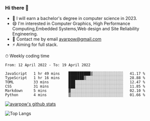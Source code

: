 ### Hi there 👋
<!--I have been a GitHub member for [![Years Badge](https://badges.pufler.dev/years/avarpow)](https://badges.pufler.dev)-->
- 🌱 I will earn a bachelor's degree in computer science in 2023.
- 😄 I'm interested in Computer Graphics, High Performance Computing,Embedded Systems,Web design and Site Reliability Engineering.
- 💬 Contact me by email avarpow@gmail.com
- ⚡ Aiming for full stack.

<!--💻 Coding Activity Logging

[![Commits Badge](https://badges.pufler.dev/commits/weekly/avarpow)](https://badges.pufler.dev)-->

⏱ Weekly coding time
<!--START_SECTION:waka-->

```text
From: 12 April 2022 - To: 19 April 2022

JavaScript   1 hr 49 mins    ██████████▒░░░░░░░░░░░░░░   41.17 %
TypeScript   1 hr 16 mins    ███████▒░░░░░░░░░░░░░░░░░   28.88 %
TOML         33 mins         ███░░░░░░░░░░░░░░░░░░░░░░   12.47 %
CSS          31 mins         ███░░░░░░░░░░░░░░░░░░░░░░   11.85 %
Markdown     5 mins          ▓░░░░░░░░░░░░░░░░░░░░░░░░   02.10 %
Python       4 mins          ▒░░░░░░░░░░░░░░░░░░░░░░░░   01.66 %
```

<!--END_SECTION:waka-->

[![avarpow's github stats](https://github-readme-stats.vercel.app/api?username=avarpow&count_private=true&show_icons=true&hide=issues&hide_border=true)](https://github.com/anuraghazra/github-readme-stats)

![Top Langs](https://github-readme-stats.vercel.app/api/top-langs/?username=avarpow&layout=compact&hide_border=true) 
<!--[![avarpow's wakatime stats](https://github-readme-stats.vercel.app/api/wakatime?username=avarpow)](https://github.com/anuraghazra/github-readme-stats)-->
